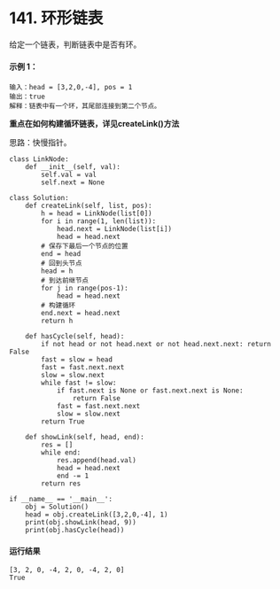 # 141. 环形链表
给定一个链表，判断链表中是否有环。

#### 示例 1：

    输入：head = [3,2,0,-4], pos = 1
    输出：true
    解释：链表中有一个环，其尾部连接到第二个节点。
    
**重点在如何构建循环链表，详见createLink()方法**

思路：快慢指针。

    class LinkNode:
        def __init__(self, val):
            self.val = val
            self.next = None

    class Solution:
        def createLink(self, list, pos):
            h = head = LinkNode(list[0])
            for i in range(1, len(list)):
                head.next = LinkNode(list[i])
                head = head.next
            # 保存下最后一个节点的位置
            end = head
            # 回到头节点
            head = h
            # 到达前继节点
            for j in range(pos-1):
                head = head.next
            # 构建循环
            end.next = head.next
            return h

        def hasCycle(self, head):
            if not head or not head.next or not head.next.next: return False
            fast = slow = head
            fast = fast.next.next
            slow = slow.next
            while fast != slow:
                if fast.next is None or fast.next.next is None:
                    return False
                fast = fast.next.next
                slow = slow.next
            return True

        def showLink(self, head, end):
            res = []
            while end:
                res.append(head.val)
                head = head.next
                end -= 1
            return res

    if __name__ == '__main__':
        obj = Solution()
        head = obj.createLink([3,2,0,-4], 1)
        print(obj.showLink(head, 9))
        print(obj.hasCycle(head))
        
#### 运行结果
    [3, 2, 0, -4, 2, 0, -4, 2, 0]
    True

